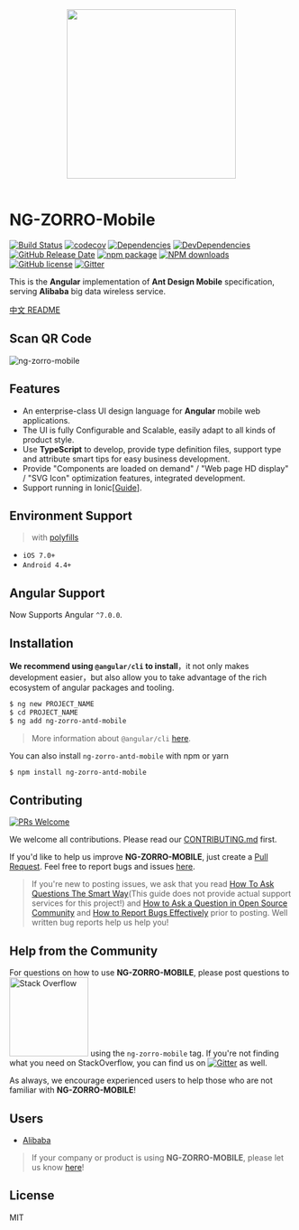 <div align="center" ><img width="300" src="https://gw.alicdn.com/tfs/TB18WVWJpzqK1RjSZSgXXcpAVXa-106-120.svg"></div>
<br/>

# NG-ZORRO-Mobile

[![Build Status](https://travis-ci.com/NG-ZORRO/ng-zorro-antd-mobile.svg?branch=master)](https://travis-ci.com/NG-ZORRO/ng-zorro-antd-mobile)
[![codecov](https://codecov.io/gh/NG-ZORRO/ng-zorro-antd-mobile/branch/master/graph/badge.svg)](https://codecov.io/gh/NG-ZORRO/ng-zorro-antd-mobile)
[![Dependencies](https://img.shields.io/david/NG-ZORRO/ng-zorro-antd-mobile.svg?style=flat-square)](https://david-dm.org/NG-ZORRO/ng-zorro-antd-mobile)
[![DevDependencies](https://img.shields.io/david/dev/NG-ZORRO/ng-zorro-antd-mobile.svg?style=flat-square)](https://david-dm.org/NG-ZORRO/ng-zorro-antd-mobile?type=dev)
[![GitHub Release Date](https://img.shields.io/github/release-date/NG-ZORRO/ng-zorro-antd-mobile.svg?style=flat-square)](https://github.com/NG-ZORRO/ng-zorro-antd-mobile/releases)
[![npm package](https://img.shields.io/npm/v/ng-zorro-antd-mobile.svg?style=flat-square)](https://www.npmjs.org/package/ng-zorro-antd-mobile)
[![NPM downloads](https://img.shields.io/npm/dm/ng-zorro-antd-mobile.svg?style=flat-square)](https://npmjs.org/package/ng-zorro-antd-mobile)
[![GitHub license](https://img.shields.io/github/license/mashape/apistatus.svg?style=flat-square)](https://github.com/NG-ZORRO/ng-zorro-antd-mobile/blob/master/LICENSE)
[![Gitter](https://img.shields.io/gitter/room/ng-zorro/ng-zorro-antd-mobile.svg?style=flat-square)](https://gitter.im/ng-zorro/ng-zorro-antd-mobile)

This is the **Angular** implementation of **Ant Design Mobile** specification, serving **Alibaba** big data wireless service.

[中文 README](README-zh_CN.md)

## Scan QR Code

![ng-zorro-mobile](https://img.alicdn.com/tfs/TB1QMx.JwHqK1RjSZJnXXbNLpXa-260-260.png)

## Features

- An enterprise-class UI design language for **Angular** mobile web applications.
- The UI is fully Configurable and Scalable, easily adapt to all kinds of product style.
- Use **TypeScript** to develop, provide type definition files, support type and attribute smart tips for easy business development.
- Provide "Components are loaded on demand" / "Web page HD display" / "SVG Icon" optimization features, integrated development.
- Support running in Ionic[[Guide]](https://github.com/NG-ZORRO/ng-zorro-antd-mobile/issues/4).

## Environment Support

> with [polyfills](https://angular.io/guide/browser-support)

- `iOS 7.0+`
- `Android 4.4+`

## Angular Support

Now Supports Angular `^7.0.0`.

## Installation

**We recommend using `@angular/cli` to install**，it not only makes development easier，but also allow you to take advantage of the rich ecosystem of angular packages and tooling.

```bash
$ ng new PROJECT_NAME
$ cd PROJECT_NAME
$ ng add ng-zorro-antd-mobile
```

> More information about `@angular/cli` [here](https://github.com/angular/angular-cli).

You can also install `ng-zorro-antd-mobile` with npm or yarn

```bash
$ npm install ng-zorro-antd-mobile
```

## Contributing

[![PRs Welcome](https://img.shields.io/badge/PRs-welcome-brightgreen.svg?style=flat-square)](https://github.com/NG-ZORRO/ng-zorro-antd-mobile/pulls)

We welcome all contributions. Please read our [CONTRIBUTING.md](https://github.com/NG-ZORRO/ng-zorro-antd-mobile/blob/master/CONTRIBUTING.md) first.

If you'd like to help us improve **NG-ZORRO-MOBILE**, just create a [Pull Request](https://github.com/NG-ZORRO/ng-zorro-antd-mobile/pulls). Feel free to report bugs and issues [here](https://ng.mobile.ant.design/issue-helper/#/en).

> If you're new to posting issues, we ask that you read [How To Ask Questions The Smart Way](https://www.catb.org/~esr/faqs/smart-questions.html)(This guide does not provide actual support services for this project!) and [How to Ask a Question in Open Source Community](https://github.com/seajs/seajs/issues/545) and [How to Report Bugs Effectively](https://www.chiark.greenend.org.uk/~sgtatham/bugs.html) prior to posting. Well written bug reports help us help you!

## Help from the Community

For questions on how to use **NG-ZORRO-MOBILE**, please post questions to [<img alt="Stack Overflow" src="https://cdn.sstatic.net/Sites/stackoverflow/company/img/logos/so/so-logo.svg?v=2bb144720a66" width="140" />](https://stackoverflow.com/questions/tagged/ng-zorro-mobile) using the `ng-zorro-mobile` tag. If you're not finding what you need on StackOverflow, you can find us on [![Gitter](https://img.shields.io/gitter/room/ng-zorro/ng-zorro-antd-mobile.svg?style=flat-square)](https://gitter.im/ng-zorro/ng-zorro-antd-mobile) as well.

As always, we encourage experienced users to help those who are not familiar with **NG-ZORRO-MOBILE**!

## Users

- [Alibaba](https://www.alibaba.com/)

> If your company or product is using **NG-ZORRO-MOBILE**, please let us know [here](https://github.com/NG-ZORRO/ng-zorro-antd-mobile/issues/3)!

## License

MIT
